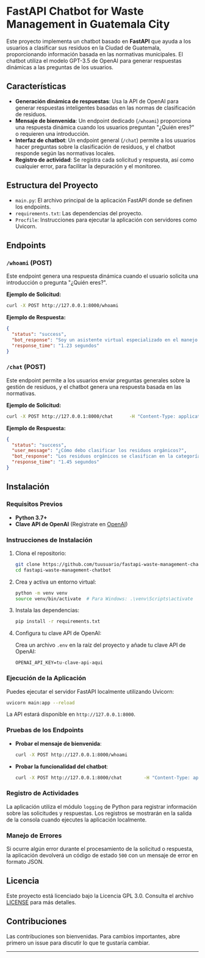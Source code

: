 # FastAPI Chatbot for Waste Management in Guatemala City

Este proyecto implementa un chatbot basado en **FastAPI** que ayuda a los usuarios a clasificar sus residuos en la Ciudad de Guatemala, proporcionando información basada en las normativas municipales. El chatbot utiliza el modelo GPT-3.5 de OpenAI para generar respuestas dinámicas a las preguntas de los usuarios.

## Características

- **Generación dinámica de respuestas**: Usa la API de OpenAI para generar respuestas inteligentes basadas en las normas de clasificación de residuos.
- **Mensaje de bienvenida**: Un endpoint dedicado (`/whoami`) proporciona una respuesta dinámica cuando los usuarios preguntan "¿Quién eres?" o requieren una introducción.
- **Interfaz de chatbot**: Un endpoint general (`/chat`) permite a los usuarios hacer preguntas sobre la clasificación de residuos, y el chatbot responde según las normativas locales.
- **Registro de actividad**: Se registra cada solicitud y respuesta, así como cualquier error, para facilitar la depuración y el monitoreo.

## Estructura del Proyecto

- `main.py`: El archivo principal de la aplicación FastAPI donde se definen los endpoints.
- `requirements.txt`: Las dependencias del proyecto.
- `Procfile`: Instrucciones para ejecutar la aplicación con servidores como Uvicorn.

## Endpoints

### `/whoami` (POST)

Este endpoint genera una respuesta dinámica cuando el usuario solicita una introducción o pregunta "¿Quién eres?".

**Ejemplo de Solicitud:**

```bash
curl -X POST http://127.0.0.1:8000/whoami
```

**Ejemplo de Respuesta:**

```json
{
  "status": "success",
  "bot_response": "Soy un asistente virtual especializado en el manejo de residuos en la Ciudad de Guatemala...",
  "response_time": "1.23 segundos"
}
```

### `/chat` (POST)

Este endpoint permite a los usuarios enviar preguntas generales sobre la gestión de residuos, y el chatbot genera una respuesta basada en las normativas.

**Ejemplo de Solicitud:**

```bash
curl -X POST http://127.0.0.1:8000/chat      -H "Content-Type: application/x-www-form-urlencoded"      -d "user_input=¿Cómo debo clasificar los residuos orgánicos?"
```

**Ejemplo de Respuesta:**

```json
{
  "status": "success",
  "user_message": "¿Cómo debo clasificar los residuos orgánicos?",
  "bot_response": "Los residuos orgánicos se clasifican en la categoría verde y comprenden restos de comida...",
  "response_time": "1.45 segundos"
}
```

## Instalación

### Requisitos Previos

- **Python 3.7+**
- **Clave API de OpenAI** (Regístrate en [OpenAI](https://beta.openai.com/signup/))

### Instrucciones de Instalación

1. Clona el repositorio:

   ```bash
   git clone https://github.com/tuusuario/fastapi-waste-management-chatbot.git
   cd fastapi-waste-management-chatbot
   ```

2. Crea y activa un entorno virtual:

   ```bash
   python -m venv venv
   source venv/bin/activate  # Para Windows: .\venv\Scripts\activate
   ```

3. Instala las dependencias:

   ```bash
   pip install -r requirements.txt
   ```

4. Configura tu clave API de OpenAI:

   Crea un archivo `.env` en la raíz del proyecto y añade tu clave API de OpenAI:

   ```plaintext
   OPENAI_API_KEY=tu-clave-api-aqui
   ```

### Ejecución de la Aplicación

Puedes ejecutar el servidor FastAPI localmente utilizando Uvicorn:

```bash
uvicorn main:app --reload
```

La API estará disponible en `http://127.0.0.1:8000`.

### Pruebas de los Endpoints

- **Probar el mensaje de bienvenida**:
  
  ```bash
  curl -X POST http://127.0.0.1:8000/whoami
  ```

- **Probar la funcionalidad del chatbot**:

  ```bash
  curl -X POST http://127.0.0.1:8000/chat        -H "Content-Type: application/x-www-form-urlencoded"        -d "user_input=¿Cómo debo clasificar los residuos orgánicos?"
  ```

### Registro de Actividades

La aplicación utiliza el módulo `logging` de Python para registrar información sobre las solicitudes y respuestas. Los registros se mostrarán en la salida de la consola cuando ejecutes la aplicación localmente.

### Manejo de Errores

Si ocurre algún error durante el procesamiento de la solicitud o respuesta, la aplicación devolverá un código de estado `500` con un mensaje de error en formato JSON.

## Licencia

Este proyecto está licenciado bajo la Licencia GPL 3.0. Consulta el archivo [LICENSE](LICENSE) para más detalles.

## Contribuciones

Las contribuciones son bienvenidas. Para cambios importantes, abre primero un issue para discutir lo que te gustaría cambiar.

---

